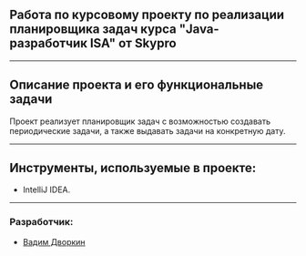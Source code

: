 <div>

## Работа по курсовому проекту по реализации планировщика задач курса "Java-разработчик ISA" от Skypro
</div>

___
## Описание проекта и его функциональные задачи

Проект реализует планировщик задач с возможностью создавать периодические задачи, а также выдавать задачи на конкретную дату.

___
## Инструменты, используемые в проекте:
   - IntelliJ IDEA.

___
### Разработчик:
- [Вадим Дворкин](https://github.com/Velsorjoti)
